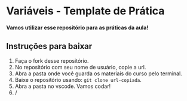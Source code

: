# Variáveis - Template de Prática

**Vamos utilizar esse repositório para as práticas da aula!**

## Instruções para baixar

1. Faça o fork desse repositório.
2. No repositório com seu nome de usuário, copie a url.
3. Abra a pasta onde você guarda os materiais do curso pelo terminal.
4. Baixe o repositório usando: `git clone url-copiada`.
5. Abra a pasta no vscode. Vamos codar!
6. /
